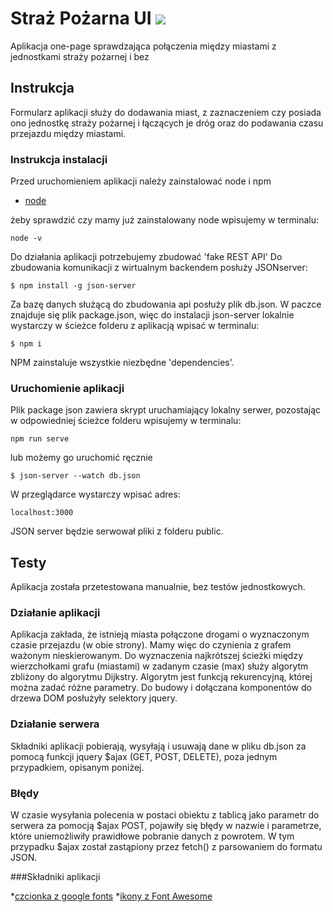 # Straż Pożarna UI  [![](https://travis-ci.org/typicode/json-server.svg?branch=master)](https://travis-ci.org/typicode/json-server) 

Aplikacja one-page sprawdzająca połączenia między miastami z jednostkami straży pożarnej i bez

## Instrukcja

Formularz aplikacji służy do dodawania miast, z zaznaczeniem czy posiada ono jednostkę straży pożarnej i łączących je dróg
oraz do podawania czasu przejazdu między miastami.

### Instrukcja instalacji

Przed uruchomieniem aplikacji należy zainstalować node i npm
* [node](https://nodejs.org/en/download/current/)

żeby sprawdzić czy mamy już zainstalowany node wpisujemy w terminalu:

```
node -v
```
Do działania aplikacji potrzebujemy zbudować 'fake REST API'
Do zbudowania komunikacji z wirtualnym backendem posłuży JSONserver:

```
$ npm install -g json-server
```
Za bazę danych służącą do zbudowania api posłuży plik db.json.
W paczce znajduje się plik package.json, więc do instalacji json-server lokalnie wystarczy w ścieżce folderu z aplikacją wpisać w terminalu:

```
$ npm i
```

NPM zainstaluje wszystkie niezbędne 'dependencies'.

### Uruchomienie aplikacji

Plik package json zawiera skrypt uruchamiający lokalny serwer, pozostając w odpowiedniej ścieżce folderu wpisujemy w terminalu:

```
npm run serve
```

lub możemy go uruchomić ręcznie

```
$ json-server --watch db.json
```

W przeglądarce wystarczy wpisać adres:

```
localhost:3000
```
JSON server będzie serwował pliki z folderu public.

## Testy

Aplikacja została przetestowana manualnie, bez testów jednostkowych.

### Działanie aplikacji

Aplikacja zakłada, że istnieją miasta połączone drogami o wyznaczonym czasie przejazdu (w obie strony). Mamy więc do czynienia z grafem ważonym nieskierowanym. Do wyznaczenia najkrótszej ścieżki między wierzchołkami grafu (miastami) w zadanym czasie (max) służy algorytm zbliżony do algorytmu Dijkstry.
Algorytm jest funkcją rekurencyjną, której można zadać różne parametry.
Do budowy i dołączana komponentów do drzewa DOM posłużyły selektory jquery.

### Działanie serwera

Składniki aplikacji pobierają, wysyłają i usuwają dane w pliku db.json za pomocą funkcji jquery $ajax (GET, POST, DELETE), poza jednym przypadkiem, opisanym poniżej.

### Błędy

W czasie wysyłania polecenia w postaci obiektu z tablicą jako parametr do serwera za pomocją $ajax POST, pojawiły się błędy w nazwie i parametrze, które uniemożliwiły prawidłowe pobranie danych z powrotem.
W tym przypadku $ajax został zastąpiony przez fetch() z parsowaniem do formatu JSON.

###Składniki aplikacji

*[czcionka z google fonts](https://fonts.google.com/specimen/Roboto)
*[ikony z Font Awesome](https://fontawesome.com/)


